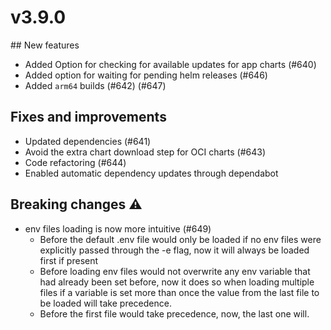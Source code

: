 # v3.9.0

## New features

- Added Option for checking for available updates for app charts (#640)
- Added option for waiting for pending helm releases (#646)
- Added `arm64` builds (#642) (#647)

## Fixes and improvements

- Updated dependencies (#641)
- Avoid the extra chart download step for OCI charts (#643)
- Code refactoring (#644)
- Enabled automatic dependency updates through dependabot

## Breaking changes ⚠

- env files loading is now more intuitive (#649)
  - Before the default .env file would only be loaded if no env files were explicitly passed through the -e flag, now it will always be loaded first if present
  - Before loading env files would not overwrite any env variable that had already been set before, now it does so when loading multiple files if a variable is set more than once the value from the last file to be loaded will take precedence.
  - Before the first file would take precedence, now, the last one will.

